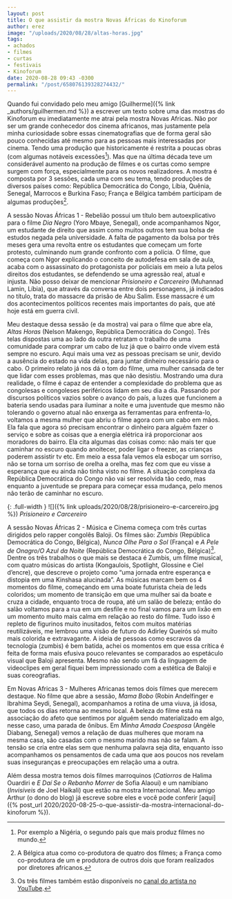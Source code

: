 ```yaml
---
layout: post
title: O que assistir da mostra Novas Áfricas do Kinoforum
author: erez
image: "/uploads/2020/08/28/altas-horas.jpg"
tags:
- achados
- filmes
- curtas
- festivais
- Kinoforum
date: 2020-08-28 09:43 -0300
permalink: "/post/658076139328274432/"
---
```

Quando fui convidado pelo meu amigo [Guilherme]({% link _authors/guilhermen.md %}) a escrever um texto sobre uma das mostras do Kinoforum eu imediatamente me atrai pela mostra Novas Africas. Não por ser um grande conhecedor dos cinema africanos, mas justamente pela minha curiosidade sobre essas cinematografias que de forma geral são pouco conhecidas até mesmo para as pessoas mais interessadas por cinema. Tendo uma produção que historicamente é restrita a poucas obras (com algumas notáveis excessões[^1]). Mas que na última década teve um considerável aumento na produção de filmes e os curtas como sempre surgem com força, especialmente para os novos realizadores. A mostra é composta por 3 sessões, cada uma com seu tema, tendo produções de diversos países como: República Democrática do Congo, Líbia, Quênia, Senegal, Marrocos e Burkina Faso; França e Bélgica também participam de algumas produções[^2].

A sessão Novas Áfricas 1 - Rebelião possui um título bem autoexplicativo para o filme *Dia Negro* (Yoro Mbaye, Senegal), onde acompanhamos Ngor, um estudante de direito que assim como muitos outros tem sua bolsa de estudos negada pela universidade. A falta de pagamento da bolsa por três meses gera uma revolta entre os estudantes que começam um forte protesto, culminando num grande confronto com a polícia. O filme, que começa com Ngor explicando o conceito de autodefesa em sala de aula, acaba com o assassinato do protagonista por policiais em meio a luta pelos direitos dos estudantes, se defendendo se uma agressão real, atual e injusta. Não posso deixar de mencionar *Prisioneiro e Carcereiro* (Muhannad Lamin, Líbia), que através da conversa entre dois personagens, já indicados no título, trata do massacre da prisão de Abu Salim. Esse massacre é um dos acontecimentos políticos recentes mais importantes do país, que até hoje está em guerra civil.

Meu destaque dessa sessão (e da mostra) vai para o filme que abre ela, *Altas Horas* (Nelson Makengo, República Democrática do Congo). Três telas dispostas uma ao lado da outra retratam o trabalho de uma comunidade para comprar um cabo de luz já que o bairro onde vivem está sempre no escuro. Aqui mais uma vez as pessoas precisam se unir, devido a ausência do estado na vida delas, para juntar dinheiro necessário para o cabo. O primeiro relato já nos dá o tom do filme, uma mulher cansada de ter que lidar com esses problemas, mas que não desistiu. Mostrando uma dura realidade, o filme é capaz de entender a complexidade do problema que as congolesas e congoleses periféricos lidam em seu dia a dia. Passando por discursos políticos vazios sobre o avanço do país, a luzes que funcionem a bateria sendo usadas para iluminar a noite e uma juventude que mesmo não tolerando o governo atual não enxerga as ferramentas para enfrenta-lo, voltamos a mesma mulher que abriu o filme agora com um cabo em mãos. Ela fala que agora só precisam encontrar o dinheiro para alguém fazer o serviço e sobre as coisas que a energia elétrica irá proporcionar aos moradores do bairro. Ela cita algumas das coisas como: não mais ter que caminhar no escuro quando anoitecer, poder ligar o freezer, as crianças poderem assistir tv etc. Em meio a essa fala vemos ela esboçar um sorriso, não se torna um sorriso de orelha a orelha, mas fez com que eu visse a esperança que eu ainda não tinha visto no filme. A situação complexa da República Democrática do Congo não vai ser resolvida tão cedo, mas enquanto a juventude se prepara para começar essa mudança, pelo menos não terão de caminhar no escuro.

{: .full-width }
![]({% link uploads/2020/08/28/prisioneiro-e-carcereiro.jpg %})
_Prisioneiro e Carcereiro_

A sessão Novas Áfricas 2 - Música e Cinema começa com três curtas dirigidos pelo rapper congolês Baloji. Os filmes são: *Zumbis* (República Democrática do Congo, Bélgica), *Nunca Olhe Para o Sol* (França) e *A Pele de Onagro/O Azul da Noite* (República Democrática do Congo, Bélgica)[^3]. Dentre os três trabalhos o que mais se destaca é Zumbis, um filme musical, com quatro músicas do artista (Kongaulois, Spotlight, Glossine e Ciel d’encre), que descreve o projeto como “uma jornada entre esperança e distopia em uma Kinshasa alucinada”. As músicas marcam bem os 4 momentos do filme, começando em uma boate futurista cheia de leds coloridos; um momento de transição em que uma mulher sai da boate e cruza a cidade, enquanto troca de roupa, até um salão de beleza; então do salão voltamos para a rua em um desfile e no final vamos para um lixão em um momento muito mais calma em relação ao resto do filme. Tudo isso é repleto de figurinos muito inusitados, feitos com muitos matérias reutilizáveis, me lembrou uma visão de futuro do Adirley Queirós só muito mais colorida e extravagante. A ideia de pessoas como escravos da tecnologia (zumbis) é bem batida, achei os momentos em que essa crítica é feita de forma mais efusiva pouco relevantes se comparados ao espetáculo visual que Baloji apresenta. Mesmo não sendo um fã da linguagem de videoclipes em geral fiquei bem impressionado com a estética de Baloji e suas coreografias.

Em Novas Africas 3 - Mulheres Africanas temos dois filmes que merecem destaque. No filme que abre a sessão, *Mama Bobo* (Robin Andelfinger e Ibrahima Seydi, Senegal), acompanhamos a rotina de uma viuva, já idosa, que todos os dias retorna ao mesmo local. A beleza do filme está na associação do afeto que sentimos por alguém sendo materializado em algo, nesse caso, uma parada de ônibus. Em *Minha Amada Coesposa* (Angèle Diabang, Senegal) vemos a relação de duas mulheres que moram na mesma casa, são casadas com o mesmo marido mas não se falam. A tensão se cria entre elas sem que nenhuma palavra seja dita, enquanto isso acompanhamos os pensamentos de cada uma que aos poucos nos revelam suas inseguranças e preocupações em relação uma a outra.

Além dessa mostra temos dois filmes marroquinos (*Catiorros* de Halima Ouardiri e *E Daí Se o Rebanho Morrer* de Sofia Alaoui) e um namibiano (*Invisíveis* de Joel Haikali) que estão na mostra Internacional. Meu amigo Arthur (o dono do blog) já escreve sobre eles e você pode conferir [aqui]({% post_url 2020/2020-08-25-o-que-assistir-da-mostra-internacional-do-kinoforum %}).

[^1]: Por exemplo a Nigéria, o segundo país que mais produz filmes no mundo.
[^2]: A Bélgica atua como co-produtora de quatro dos filmes; a França como co-produtora de um e produtora de outros dois que foram realizados por diretores africanos.
[^3]: Os três filmes também estão disponíveis no [canal do artista no YouTube](https://www.youtube.com/user/BALOJIofficiel).
